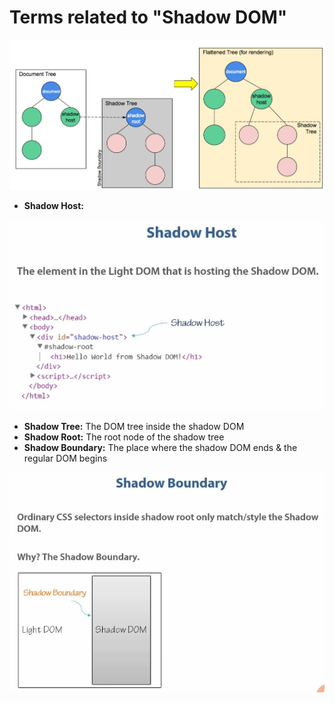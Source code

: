 # Terms related to "Shadow DOM"

![Tems related to &quot;Shadow DOM&quot;](../.gitbook/assets/image%20%2817%29.png)

* **Shadow Host:**

![Shadow Host](../.gitbook/assets/image%20%2837%29.png)

* **Shadow Tree:** The DOM tree inside the shadow DOM
* **Shadow Root:** The root node of the shadow tree
* **Shadow Boundary:** The place where the shadow DOM ends & the regular DOM begins

![Shadow Boundary](../.gitbook/assets/image%20%2829%29.png)

